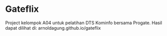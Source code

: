 # Gateflix
Project kelompok A04 untuk pelatihan DTS Kominfo bersama Progate.
Hasil dapat dilihat di:
arnoldagung.github.io/gateflix
